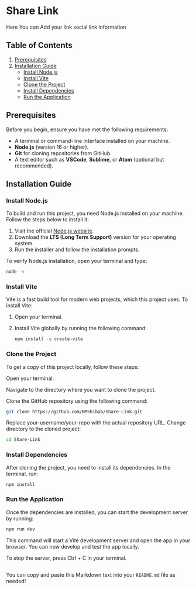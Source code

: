 # Share Link

Here You can Add your link social link information

## Table of Contents

1. [Prerequisites](#prerequisites)
2. [Installation Guide](#installation-guide)
   - [Install Node.js](#install-nodejs)
   - [Install Vite](#install-vite)
   - [Clone the Project](#clone-the-project)
   - [Install Dependencies](#install-dependencies)
   - [Run the Application](#run-the-application)

## Prerequisites

Before you begin, ensure you have met the following requirements:

- A terminal or command-line interface installed on your machine.
- **Node.js** (version 16 or higher).
- **Git** for cloning repositories from GitHub.
- A text editor such as **VSCode**, **Sublime**, or **Atom** (optional but recommended).

## Installation Guide

### Install Node.js

To build and run this project, you need Node.js installed on your machine. Follow the steps below to install it:

1. Visit the official [Node.js website](https://nodejs.org/).
2. Download the **LTS (Long Term Support)** version for your operating system.
3. Run the installer and follow the installation prompts.

To verify Node.js installation, open your terminal and type:

```bash
node -v
```

### Install Vite

Vite is a fast build tool for modern web projects, which this project uses. To install Vite:

1. Open your terminal.
2. Install Vite globally by running the following command:

   ```bash
   npm install -g create-vite
   ```

### Clone the Project

To get a copy of this project locally, follow these steps:

Open your terminal.

Navigate to the directory where you want to clone the project.

Clone the GitHub repository using the following command:

```bash
git clone https://github.com/NMShihab/Share-Link.git
```

Replace your-username/your-repo with the actual repository URL.
Change directory to the cloned project:

```bash
cd Share-Link
```

### Install Dependencies

After cloning the project, you need to install its dependencies. In the terminal, run:

```bash
npm install
```

### Run the Application

Once the dependencies are installed, you can start the development server by running:

```bash
npm run dev
```

This command will start a Vite development server and open the app in your browser. You can now develop and test the app locally.

To stop the server, press Ctrl + C in your terminal.

##

You can copy and paste this Markdown text into your `README.md` file as needed!
